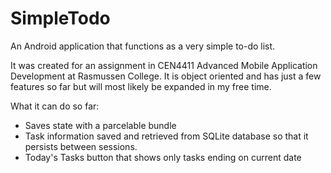 # SimpleTodo
An Android application that functions as a very simple to-do list.

It was created for an assignment in CEN4411 Advanced Mobile Application Development at Rasmussen College. It is object oriented and has just a few features so far but will most likely be expanded in my free time. 

What it can do so far:
* Saves state with a parcelable bundle
* Task information saved and retrieved from SQLite database so that it persists between sessions.
* Today's Tasks button that shows only tasks ending on current date
